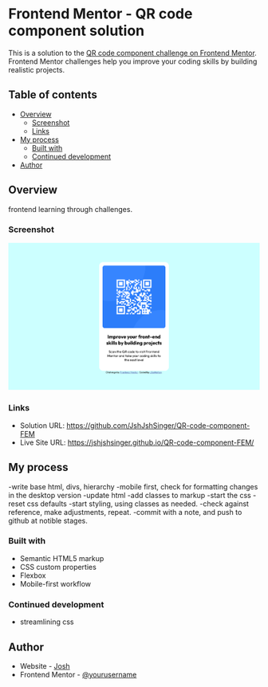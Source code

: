 # Frontend Mentor - QR code component solution

This is a solution to the [QR code component challenge on Frontend Mentor](https://www.frontendmentor.io/challenges/qr-code-component-iux_sIO_H). Frontend Mentor challenges help you improve your coding skills by building realistic projects. 

## Table of contents

- [Overview](#overview)
  - [Screenshot](#screenshot)
  - [Links](#links)
- [My process](#my-process)
  - [Built with](#built-with)
  - [Continued development](#continued-development)
- [Author](#author)

## Overview
frontend learning through challenges.
### Screenshot

![screenshot of qr element centered on blue background](./design/screencapture-jshjshsinger-github-io-QR-code-component-FEM-2022-10-20-10_31_02.png)

### Links
 
- Solution URL: https://github.com/JshJshSinger/QR-code-component-FEM
- Live Site URL: https://jshjshsinger.github.io/QR-code-component-FEM/

## My process
  -write base html, divs, hierarchy
  -mobile first, check for formatting changes in the desktop version
  -update html
  -add classes to markup
  -start the css
  -reset css defaults
  -start styling, using classes as needed.
  -check against reference, make adjustments, repeat.
  -commit with a note, and push to github at notible stages.

### Built with

- Semantic HTML5 markup
- CSS custom properties
- Flexbox
- Mobile-first workflow

### Continued development
- streamlining css

## Author

- Website - [Josh](https://www.jgomotion.com)
- Frontend Mentor - [@yourusername](https://www.frontendmentor.io/profile/yourusername)
